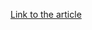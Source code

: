 [Link to the article](https://blog.trendmicro.com/trendlabs-security-intelligence/lazarus-continues-heists-mounts-attacks-on-financial-organizations-in-latin-america/)
